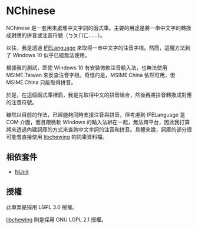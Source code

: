 # NChinese

NChinese 是一套用來處理中文字詞的函式庫。主要的用途是將一串中文字的轉換成對應的拼音或注音符號（ㄅㄆㄇㄈ……）。

以往，我是透過 [IFELanguage](https://msdn.microsoft.com/en-us/library/windows/desktop/hh851778(v=vs.85).aspx) 來取得一串中文字的注音字根。然而，這種方法到了 Windows 10 似乎已經無法使用。

根據我的測試，即使 Windows 10 有安裝微軟注音輸入法，也無法使用 MSIME.Taiwan 來反查注音字根。奇怪的是，MSIME.China 依然可用，但 MSIME.China 只能取得拼音。

於是，在這個函式庫裡面，我是先取得中文的拼音組合，然後再將拼音轉換成對應的注音符號。

雖然以目前的作法，已經能夠同時支援注音與拼音，但考慮到 IFELanguage 是 COM 介面，而且跟微軟 Windows 的輸入法綁在一起，無法跨平台，因此我打算將來透過內建詞庫的方式來查詢中文字詞的注音和拼音。具體來說，詞庫的部分很可能會直接使用 [libchewing](https://github.com/chewing/libchewing) 的詞庫資料檔。

## 相依套件

 * [NUnit](http://nunit.org/) 

## 授權

此專案是採用 LGPL 3.0 授權。

[libchewing](https://github.com/chewing/libchewing) 則是採用 GNU LGPL 2.1 授權。